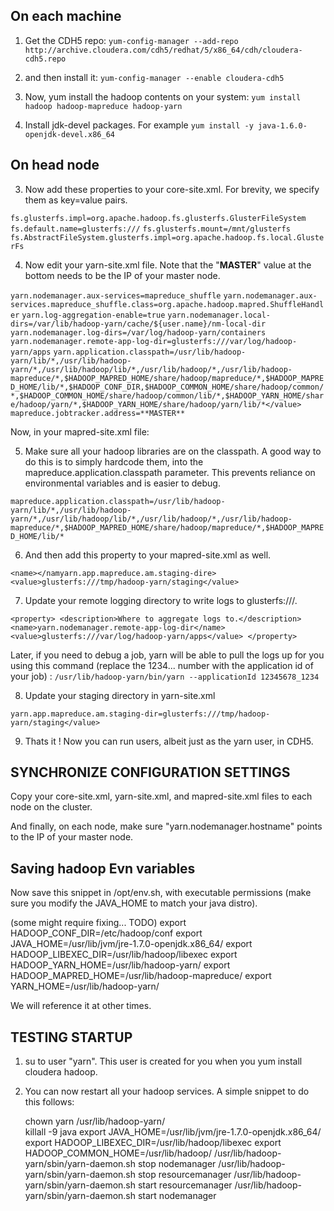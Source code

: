 ## On each machine ## 

1) Get the CDH5 repo: `yum-config-manager --add-repo http://archive.cloudera.com/cdh5/redhat/5/x86_64/cdh/cloudera-cdh5.repo`
    
2) and then install it: `yum-config-manager --enable cloudera-cdh5`

3) Now, yum install the hadoop contents on your system: `yum install hadoop hadoop-mapreduce hadoop-yarn`

4) Install jdk-devel packages.  For example `yum install -y java-1.6.0-openjdk-devel.x86_64`
    
## On head node ##

3) Now add these properties to your core-site.xml.  For brevity, we specify them as key=value pairs. 

`fs.glusterfs.impl=org.apache.hadoop.fs.glusterfs.GlusterFileSystem` 
`fs.default.name=glusterfs:///` 
`fs.glusterfs.mount=/mnt/glusterfs` 
`fs.AbstractFileSystem.glusterfs.impl=org.apache.hadoop.fs.local.GlusterFs` 

4) Now edit your yarn-site.xml file.  Note that the "**MASTER**" value at the bottom needs to be the IP of your master node.

`yarn.nodemanager.aux-services=mapreduce_shuffle` 
`yarn.nodemanager.aux-services.mapreduce_shuffle.class=org.apache.hadoop.mapred.ShuffleHandler`
`yarn.log-aggregation-enable=true` 
`yarn.nodemanager.local-dirs=/var/lib/hadoop-yarn/cache/${user.name}/nm-local-dir` 
`yarn.nodemanager.log-dirs=/var/log/hadoop-yarn/containers` 
`yarn.nodemanager.remote-app-log-dir=glusterfs:///var/log/hadoop-yarn/apps` 
`yarn.application.classpath=/usr/lib/hadoop-yarn/lib/*,/usr/lib/hadoop-yarn/*,/usr/lib/hadoop/lib/*,/usr/lib/hadoop/*,/usr/lib/hadoop-mapreduce/*,$HADOOP_MAPRED_HOME/share/hadoop/mapreduce/*,$HADOOP_MAPRED_HOME/lib/*,$HADOOP_CONF_DIR,$HADOOP_COMMON_HOME/share/hadoop/common/*,$HADOOP_COMMON_HOME/share/hadoop/common/lib/*,$HADOOP_YARN_HOME/share/hadoop/yarn/*,$HADOOP_YARN_HOME/share/hadoop/yarn/lib/*</value>
mapreduce.jobtracker.address=**MASTER**`

Now, in your mapred-site.xml file:

5) Make sure all your hadoop libraries are on the classpath.  A good way to do this is to simply hardcode them, into the mapreduce.application.classpath parameter.  This prevents reliance on environmental variables and is easier to debug.  

`mapreduce.application.classpath=/usr/lib/hadoop-yarn/lib/*,/usr/lib/hadoop-yarn/*,/usr/lib/hadoop/lib/*,/usr/lib/hadoop/*,/usr/lib/hadoop-mapreduce/*,$HADOOP_MAPRED_HOME/share/hadoop/mapreduce/*,$HADOOP_MAPRED_HOME/lib/*`

6) And then add this property to your mapred-site.xml as well.

`<name></namyarn.app.mapreduce.am.staging-dire>
<value>glusterfs:///tmp/hadoop-yarn/staging</value>`

7) Update your remote logging directory to write logs to glusterfs:///.  

`<property>
    <description>Where to aggregate logs to.</description>
    <name>yarn.nodemanager.remote-app-log-dir</name>
    <value>glusterfs:///var/log/hadoop-yarn/apps</value>
  </property>`

Later, if you need to debug a job, yarn will be able to pull the logs up for you using this command (replace the 1234... number with the application id of your job) : `/usr/lib/hadoop-yarn/bin/yarn --applicationId 12345678_1234 `

8) Update your staging directory in yarn-site.xml

 `yarn.app.mapreduce.am.staging-dir=glusterfs:///tmp/hadoop-yarn/staging</value>` 

9) Thats it ! Now you can run users, albeit just as the yarn user, in CDH5.  

## SYNCHRONIZE CONFIGURATION SETTINGS

Copy your core-site.xml, yarn-site.xml, and mapred-site.xml files to each node on the cluster.

And finally, on each node, make sure "yarn.nodemanager.hostname" points to the IP of your master node.

## Saving hadoop Evn variables

Now save this snippet in /opt/env.sh, with executable permissions (make sure you modify the JAVA_HOME to match your java distro).

   (some might require fixing... TODO)
    export HADOOP_CONF_DIR=/etc/hadoop/conf
    export JAVA_HOME=/usr/lib/jvm/jre-1.7.0-openjdk.x86_64/ 
    export HADOOP_LIBEXEC_DIR=/usr/lib/hadoop/libexec
    export HADOOP_YARN_HOME=/usr/lib/hadoop-yarn/
    export HADOOP_MAPRED_HOME=/usr/lib/hadoop-mapreduce/
    export YARN_HOME=/usr/lib/hadoop-yarn/

We will reference it at other times. 

## TESTING STARTUP 

1) su to user "yarn".  This user is created for you when you yum install cloudera hadoop. 

2) You can now restart all your hadoop services.   A simple snippet to do this follows:

    chown yarn /usr/lib/hadoop-yarn/  
    killall -9 java
    export JAVA_HOME=/usr/lib/jvm/jre-1.7.0-openjdk.x86_64/ 
    export HADOOP_LIBEXEC_DIR=/usr/lib/hadoop/libexec
    export HADOOP_COMMON_HOME=/usr/lib/hadoop/
    /usr/lib/hadoop-yarn/sbin/yarn-daemon.sh stop nodemanager
    /usr/lib/hadoop-yarn/sbin/yarn-daemon.sh stop resourcemanager 
    /usr/lib/hadoop-yarn/sbin/yarn-daemon.sh start resourcemanager
    /usr/lib/hadoop-yarn/sbin/yarn-daemon.sh start nodemanager 

